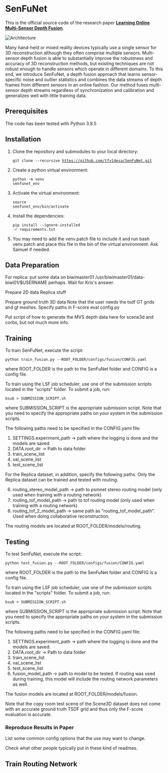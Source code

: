 # SenFuNet

This is the official source code of the research paper [**Learning Online Multi-Sensor Depth Fusion**](add_link_here).

![Architecture](https://github.com/tfy14esa/SenFuNet/blob/main/images/architecture.png)

Many hand-held or mixed reality devices typically use a single sensor for 3D reconstruction although they often comprise multiple sensors. Multi-sensor depth fusion is able to substantially improve the robustness and accuracy of 3D reconstruction methods, but existing techniques are not robust enough to handle sensors which operate in different domains. To this end, we introduce SenFuNet, a depth fusion approach that learns sensor-specific noise and outlier statistics and combines the data streams of depth frames from different sensors in an online fashion. Our method fuses multi-sensor depth streams regardless of synchronization and calibration and generalizes well with little training data.

## Prerequisites
The code has been tested with Python 3.8.5

## Installation

1. Clone the repository and submodules to your local directory: <pre><code>git clone --recursive https://github.com/tfy14esa/SenFuNet.git</code></pre>
2. Create a python virtual environment: <pre><code>python -m venv senfunet_env</code></pre>
3. Activate the virtual environment: <pre><code>source senfunet_env/bin/activate</code></pre>
4. Install the dependencies: <pre><code>pip install --ignore-installed -r requirements.txt</code></pre>
5. You may need to add the venv.patch file to include it and run bash venv.patch and place this file in the bin of the virtual environment. Ask Samuel if needed.
 
## Data Preparation
For replica: put some data on biwimaster01
/usr/biwimaster01/data-biwi01/$USERNAME perhaps. Wait for Kris's answer.

Prepare 2D data
Replica stuff

Prepare ground truth 3D data
Note that the user needs the tsdf GT grids and gt meshes. Specify paths in F-score eval config.py


Put script of how to generate the MVS depth data here for scene3d and corbs, but not much more info.


## Training
To train SenFuNet, execute the script:

<pre><code>python train_fusion.py --ROOT_FOLDER/configs/fusion/CONFIG.yaml</code></pre>

where ROOT_FOLDER is the path to the SenFuNet folder and CONFIG is a config file.

To train using the LSF job scheduler, use one of the submission scripts located in the "scripts" folder. To submit a job, run:
<pre><code>bsub > SUBMISSION_SCRIPT.sh</code></pre>
where SUBMISSION_SCRIPT is the appropriate submission script. Note that you need to specify the appropriate paths on your system in the submission scripts.

The following paths need to be specified in the CONFIG.yaml file:
1. SETTINGS.experiment_path -> path where the logging is done and the models are saved.
2. DATA.root_dir -> Path to data folder
3. train_scene_list
4. val_scene_list
5. test_scene_list

For the Replica dataset, in addition, specify the following paths. Only the Replica dataset can be trained and tested with routing.

6. routing_stereo_model_path -> path to psmnet stereo routing model (only used when training with a routing network)
7. routing_tof_model_path -> path to tof routing model (only used when training with a routing network)
8. routing_tof_2_model_path -> same path as "routing_tof_model_path". Used when doing collaborative reconstruction.

The routing models are located at ROOT_FOLDER/models/routing.

## Testing
To test SenFuNet, execute the script:

<pre><code>python test_fusion.py --ROOT_FOLDER/configs/fusion/CONFIG.yaml</code></pre>

where ROOT_FOLDER is the path to the SenFuNet folder and CONFIG is a config file.

To train using the LSF job scheduler, use one of the submission scripts located in the "scripts" folder. To submit a job, run:
<pre><code>bsub > SUBMISSION_SCRIPT.sh</code></pre>
where SUBMISSION_SCRIPT is the appropriate submission script. Note that you need to specify the appropriate paths on your system in the submission scripts.

The following paths need to be specified in the CONFIG.yaml file:
1. SETTINGS.experiment_path -> path where the logging is done and the models are saved.
2. DATA.root_dir -> Path to data folder
3. train_scene_list
4. val_scene_list
5. test_scene_list
6. fusion_model_path -> path to model to be tested. If routing was used during training, this model will include the routing network parameters as well.

The fusion models are located at ROOT_FOLDER/models/fusion.

Note that the copy room test scene of the Scene3D dataset does not come with an accurate ground truth TSDF grid and thus only the F-score evaluation is accurate.

### Reproduce Results in Paper

List some common config options that the use may want to change.

Check what other people typically put in these kind of readmes.

## Train Routing Network



